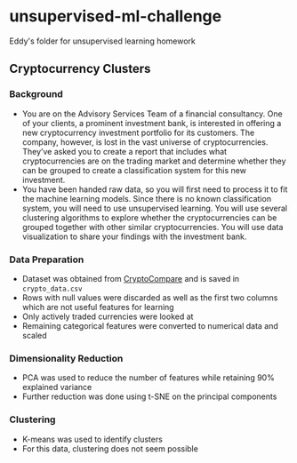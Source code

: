 # unsupervised-ml-challenge
Eddy's folder for unsupervised learning homework
## Cryptocurrency Clusters
### Background
- You are on the Advisory Services Team of a financial consultancy. One of your clients, a prominent investment bank, is interested in offering a new cryptocurrency investment portfolio for its customers. The company, however, is lost in the vast universe of cryptocurrencies. They’ve asked you to create a report that includes what cryptocurrencies are on the trading market and determine whether they can be grouped to create a classification system for this new investment.
- You have been handed raw data, so you will first need to process it to fit the machine learning models. Since there is no known classification system, you will need to use unsupervised learning. You will use several clustering algorithms to explore whether the cryptocurrencies can be grouped together with other similar cryptocurrencies. You will use data visualization to share your findings with the investment bank.
### Data Preparation
- Dataset was obtained from [CryptoCompare](https://min-api.cryptocompare.com/data/all/coinlist) and is saved in `crypto_data.csv`
- Rows with null values were discarded as well as the first two columns which are not useful features for learning
- Only actively traded currencies were looked at
- Remaining categorical features were converted to numerical data and scaled
### Dimensionality Reduction
- PCA was used to reduce the number of features while retaining 90% explained variance
- Further reduction was done using t-SNE on the principal components
### Clustering
- K-means was used to identify clusters
- For this data, clustering does not seem possible
